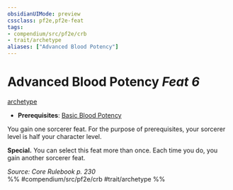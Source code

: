 ```yaml
---
obsidianUIMode: preview
cssclass: pf2e,pf2e-feat
tags:
- compendium/src/pf2e/crb
- trait/archetype
aliases: ["Advanced Blood Potency"]
---
```

# Advanced Blood Potency  *Feat 6*  
[archetype](../../rules/traits/archetype.md)  

- **Prerequisites**: [Basic Blood Potency](basic-blood-potency.md)

You gain one sorcerer feat. For the purpose of prerequisites, your sorcerer level is half your character level.

**Special.** You can select this feat more than once. Each time you do, you gain another sorcerer feat.

*Source: Core Rulebook p. 230*  
%% #compendium/src/pf2e/crb #trait/archetype %%